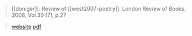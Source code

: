 > [[doniger]]. Review of [[west2007-poetry]]. London Review of Books, 2008, Vol.30 (7), p.27

> [website](https://www.lrb.co.uk/the-paper/v30/n07/wendy-doniger/the-land-east-of-the-asterisk)
> [pdf](a/doniger2008.pdf)